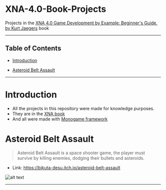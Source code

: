 # XNA-4.0-Book-Projects

Projects in the [XNA 4.0 Game Development by Example: Beginner's Guide, by Kurt Jaegers](https://www.packtpub.com/game-development/xna-40-game-development-example-beginners-guide "XNA 4.0 Game Development by Example: Beginner's Guide, by Kurt Jaegers") book

<hr>

## Table of Contents

- [Introduction](#introduction)

- [Asteroid Belt Assault](#asteroid-belt-assault)

---

# Introduction

- All the projects in this repository were made for knowledge purposes.
- They are in the [XNA book](https://www.packtpub.com/game-development/xna-40-game-development-example-beginners-guide) 
- And all were made with [Monogame framework](http://www.monogame.net)

# Asteroid Belt Assault

> Asteroid Belt Assault is a space shooter game, the player must survive by killing enemies, dodging their bullets and asteroids.

- Link: https://bikuta-desu.itch.io/asteroid-belt-assault

![alt text](https://i.imgur.com/2c5bIwr.png "Game screenshot")

---
